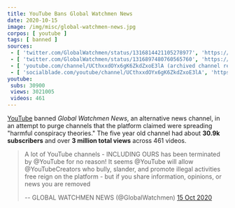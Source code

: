 ```yaml
---
title: YouTube Bans Global Watchmen News
date: 2020-10-15
image: /img/misc/global-watchmen-news.jpg
corpos: [ youtube ]
tags: [ banned ]
sources:
 - [ 'twitter.com/GlobalWatchmen/status/1316814421105278977', 'https://archive.is/sKiUB' ]
 - [ 'twitter.com/GlobalWatchmen/status/1316897480760565760', 'https://archive.is/C2CZR' ]
 - [ 'youtube.com/channel/UCthxxdOYx6gK6ZkdZxoE3lA (archived channel removal notice)', 'https://archive.is/cFmEa/image' ]
 - [ 'socialblade.com/youtube/channel/UCthxxdOYx6gK6ZkdZxoE3lA', 'https://socialblade.com/youtube/channel/UCthxxdOYx6gK6ZkdZxoE3lA' ]
youtube:
 subs: 30900
 views: 3021005
 videos: 461
---
```


[YouTube](/youtube/) banned _Global Watchmen News_, an alternative news
channel, in an attempt to purge channels that the platform claimed were
spreading "harmful conspiracy theories." The five year old channel had about
**30.9k subscribers** and over **3 million total views** across 461 videos.

> A lot of YouTube channels - INCLUDING OURS has been terminated by @YouTube
> for no reason! It seems @YouTube will allow @YouTubeCreators who bully,
> slander, and promote illegal activities free reign on the platform - but if
> you share information, opinions, or news you are removed
>
> -- GLOBAL WATCHMEN NEWS (@GlobalWatchmen) [15 Oct 2020](https://archive.is/sKiUB)
